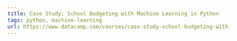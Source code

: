 ```yaml
---
title: Case Study: School Budgeting with Machine Learning in Python
tags: python, machine-learning
url: https://www.datacamp.com/courses/case-study-school-budgeting-with-machine-learning-in-python
---
```


